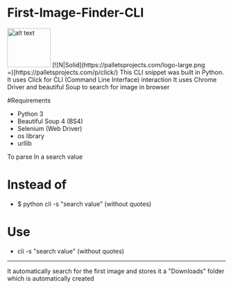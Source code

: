 # First-Image-Finder-CLI
<img src="https://palletsprojects.com/logo-large.png" alt="alt text" width="100" height="90">
[![N|Solid](https://palletsprojects.com/logo-large.png =)]https://palletsprojects.com/p/click/)
This CLI snippet was built in Python. 
It uses Click for CLI (Command Line Interface) interaction 
It uses Chrome Driver and beautiful Soup to search for image in browser

#Requirements
* Python 3
* Beautiful Soup 4 (BS4)
* Selenium (Web Driver)
* os library
* urllib

To parse In a search value

# Instead of 
* $ python cli -s "search value" (without quotes)
# Use
* cli -s "search value" (without quotes)

---
It automatically search for the first image and stores it a "Downloads" folder which is automatically created
